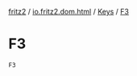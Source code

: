 [fritz2](../../index.md) / [io.fritz2.dom.html](../index.md) / [Keys](index.md) / [F3](./-f3.md)

# F3

`F3`